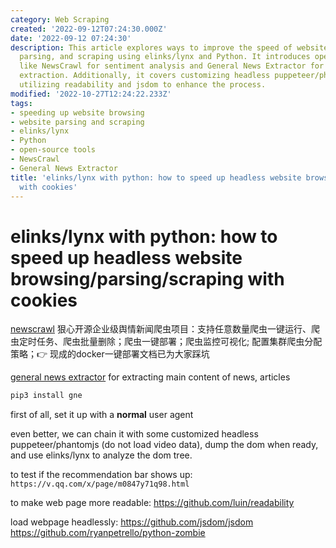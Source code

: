```yaml
---
category: Web Scraping
created: '2022-09-12T07:24:30.000Z'
date: '2022-09-12 07:24:30'
description: This article explores ways to improve the speed of website browsing,
  parsing, and scraping using elinks/lynx and Python. It introduces open-source tools
  like NewsCrawl for sentiment analysis and General News Extractor for news content
  extraction. Additionally, it covers customizing headless puppeteer/phantomjs and
  utilizing readability and jsdom to enhance the process.
modified: '2022-10-27T12:24:22.233Z'
tags:
- speeding up website browsing
- website parsing and scraping
- elinks/lynx
- Python
- open-source tools
- NewsCrawl
- General News Extractor
title: 'elinks/lynx with python: how to speed up headless website browsing/parsing/scraping
  with cookies'
---
```


# elinks/lynx with python: how to speed up headless website browsing/parsing/scraping with cookies

[newscrawl](https://github.com/casual-silva/NewsCrawl) 狠心开源企业级舆情新闻爬虫项目：支持任意数量爬虫一键运行、爬虫定时任务、爬虫批量删除；爬虫一键部署；爬虫监控可视化; 配置集群爬虫分配策略；👉 现成的docker一键部署文档已为大家踩坑

[general news extractor](https://github.com/GeneralNewsExtractor/GeneralNewsExtractor/) for extracting main content of news, articles

```bash
pip3 install gne
```

first of all, set it up with a **normal** user agent

even better, we can chain it with some customized headless puppeteer/phantomjs (do not load video data), dump the dom when ready, and use elinks/lynx to analyze the dom tree.

to test if the recommendation bar shows up:
`https://v.qq.com/x/page/m0847y71q98.html`

to make web page more readable:
https://github.com/luin/readability

load webpage headlessly:
https://github.com/jsdom/jsdom
https://github.com/ryanpetrello/python-zombie
